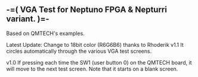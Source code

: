 -=( VGA Test for Neptuno FPGA & Nepturri variant. )=-
-----------------------------------------------------

Based on QMTECH's examples.

Latest Update: Change to 18bit color (R6G6B6) thanks to Rhoderik
v1.1
It circles automatically through the various VGA test screens.

v1.0
If pressing each time the SW1 (user button 0)
on the QMTECH board, it will move to the next test screen.
Note that it starts on a blank screen.

